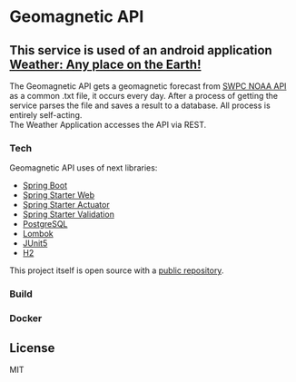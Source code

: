 # Geomagnetic API

## This service is used of an android application [Weather: Any place on the Earth!](https://play.google.com/store/apps/details?id=net.c7j.wna&hl=ru "Google Play")

The Geomagnetic API gets a geomagnetic forecast from [SWPC NOAA API](https://services.swpc.noaa.gov/text/3-day-geomag-forecast.txt) as a common .txt file, it occurs every day. After a process of getting the service parses the file and saves a result to a database. All process is entirely self-acting.  
The Weather Application accesses the API via REST.

### Tech

Geomagnetic API uses of next libraries:

* [Spring Boot]
* [Spring Starter Web]
* [Spring Starter Actuator]
* [Spring Starter Validation]
* [PostgreSQL]
* [Lombok]
* [JUnit5]
* [H2] 

This project itself is open source with a [public repository][git-repo].

### Build

### Docker

License
----

MIT


[Spring Boot]: <https://spring.io/projects/spring-boot>
[Spring Starter Web]: <https://mvnrepository.com/artifact/org.springframework.boot/spring-boot-starter-web/2.1.5.RELEASE>
[Spring Starter Actuator]: <https://mvnrepository.com/artifact/org.springframework.boot/spring-boot-actuator/2.1.5.RELEASE>
[Spring Starter Validation]: <https://mvnrepository.com/artifact/org.springframework.boot/spring-boot-starter-validation/2.1.5.RELEASE>
[PostgreSQL]: <https://www.postgresql.org/>
[Lombok]: <https://projectlombok.org/>
[JUnit5]: <https://junit.org/junit5/>
[H2]: <https://www.h2database.com/html/main.html>
[git-repo]: <https://github.com/Illine/geomagnetic-api>